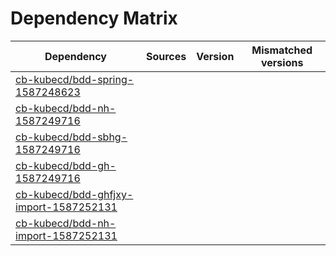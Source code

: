 # Dependency Matrix

Dependency | Sources | Version | Mismatched versions
---------- | ------- | ------- | -------------------
[cb-kubecd/bdd-spring-1587248623](https://github.com/cb-kubecd/bdd-spring-1587248623.git) |  | []() | 
[cb-kubecd/bdd-nh-1587249716](https://github.com/cb-kubecd/bdd-nh-1587249716.git) |  | []() | 
[cb-kubecd/bdd-sbhg-1587249716](https://github.com/cb-kubecd/bdd-sbhg-1587249716.git) |  | []() | 
[cb-kubecd/bdd-gh-1587249716](https://github.com/cb-kubecd/bdd-gh-1587249716.git) |  | []() | 
[cb-kubecd/bdd-ghfjxy-import-1587252131](https://github.com/cb-kubecd/bdd-ghfjxy-import-1587252131.git) |  | []() | 
[cb-kubecd/bdd-nh-import-1587252131](https://github.com/cb-kubecd/bdd-nh-import-1587252131.git) |  | []() | 
